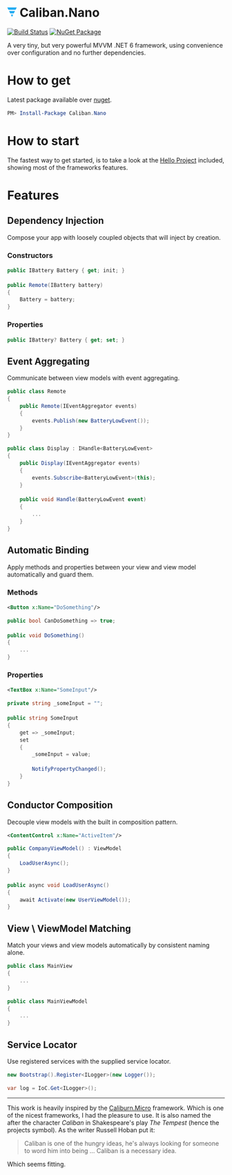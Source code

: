 # <img src="docs/icon.svg" width="22" height="22"> Caliban.Nano
[![Build Status](https://img.shields.io/azure-devops/build/cuhsat/Caliban.Nano/1?logo=windows&logoColor=white&style=for-the-badge)](https://dev.azure.com/cuhsat/Caliban.Nano)
[![NuGet Package](https://img.shields.io/nuget/v/Caliban.Nano.svg?logo=nuget&logoColor=white&style=for-the-badge&colorB=green)](https://www.nuget.org/packages/Caliban.Nano)

A very tiny, but very powerful MVVM  .NET 6 framework, using convenience over configuration and no further dependencies.

# How to get
Latest package available over [nuget](https://www.nuget.org/packages/Caliburn.Micro/).

```powershell
PM> Install-Package Caliban.Nano
```

# How to start
The fastest way to get started, is to take a look at the [Hello Project](samples/) included, showing most of the frameworks features.

# Features

## Dependency Injection
Compose your app with loosely coupled objects that will inject by creation.

### Constructors

```cs
public IBattery Battery { get; init; }

public Remote(IBattery battery)
{
    Battery = battery;
}
```

### Properties
```cs
public IBattery? Battery { get; set; }
```

## Event Aggregating
Communicate between view models with event aggregating.

```cs
public class Remote
{
    public Remote(IEventAggregator events)
    {
        events.Publish(new BatteryLowEvent());
    }
}
```

```cs
public class Display : IHandle<BatteryLowEvent>
{
    public Display(IEventAggregator events)
    {
        events.Subscribe<BatteryLowEvent>(this);
    }

    public void Handle(BatteryLowEvent event)
    {
        ...
    }
}
```

## Automatic Binding
Apply methods and properties between your view and view model automatically and guard them.

### Methods
```xml
<Button x:Name="DoSomething"/>
```

```cs
public bool CanDoSomething => true;

public void DoSomething()
{
    ...
}
```

### Properties
```xml
<TextBox x:Name="SomeInput"/>
```

```cs
private string _someInput = "";

public string SomeInput
{
    get => _someInput;
    set
    {
        _someInput = value;

        NotifyPropertyChanged();
    }
}
```

## Conductor Composition
Decouple view models with the built in composition pattern.

```xml
<ContentControl x:Name="ActiveItem"/>
```

```cs
public CompanyViewModel() : ViewModel
{
    LoadUserAsync();
}

public async void LoadUserAsync()
{
    await Activate(new UserViewModel());
}
```

## View \ ViewModel Matching
Match your views and view models automatically by consistent naming alone.

```cs
public class MainView
{
    ...
}
```

```cs
public class MainViewModel
{
    ...
}
```

## Service Locator
Use registered services with the supplied service locator.

```cs
new Bootstrap().Register<ILogger>(new Logger());
```

```cs
var log = IoC.Get<ILogger>();
```

---

This work is heavily inspired by the [Caliburn.Micro](https://caliburnmicro.com) framework. Which is one of the nicest frameworks, I had the pleasure to use. It is also named the after the character *Caliban* in Shakespeare's play *The Tempest* (hence the projects symbol). As the writer Russell Hoban put it:

> Caliban is one of the hungry ideas, he's always looking for someone to word him into being ... Caliban is a necessary idea.

Which seems fitting.
